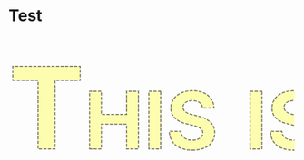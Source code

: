 # Test

<svg width="1600" height="800"  xmlns="http://www.w3.org/2000/svg">
        <linearGradient id="Gradient2" x1="0%" x2="0%" y1="0%" y2="100%" gradientUnits="userSpaceOnUse">
          <stop offset="0%" stop-color="red"/>
          <stop offset="100%" stop-color="blue"/>
        </linearGradient>
      <!--   <line x1="100" y1="100" x2="300" y2="10" stroke-width="5" stroke="url(#Gradient2)" stroke-linecap="round" stroke-dasharray="10,20,10"/> -->
        <text x="0" y="200" stroke="black" font-variant= "small-caps"; fill="yellow" font-weight="bold" font-size="200" stroke-width="2" fill-opacity="0.3" stroke-opacity="0.5" stroke-dasharray="4" stroke-linecap="round">
          This is text test
        </text>
        <!-- <rect x="0" y="0" width="500" height="500" fill="url(#Gradient2)"/> -->
        <!-- <path d="M 10 80 Q 52.5 10, 95 80 L 200 200" stroke-width="5" stroke="url(#Gradient2)" fill="transparent"/> -->
        
</svg>
